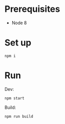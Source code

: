 # Prerequisites

- Node 8

# Set up

```
npm i
```

# Run

Dev:
```
npm start
```

Build:
```
npm run build
```

